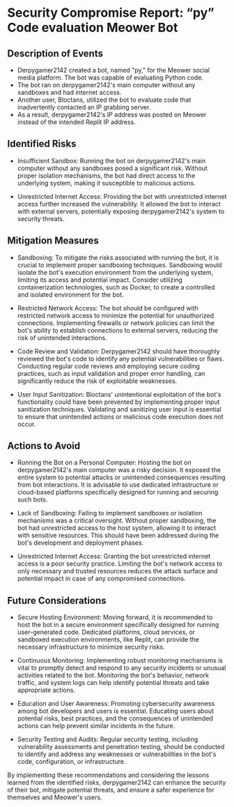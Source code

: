 # Security Compromise Report: “py” Code evaluation Meower Bot

## Description of Events

- Derpygamer2142 created a bot, named "py," for the Meower social media platform. The bot was capable of evaluating Python code.
- The bot ran on derpygamer2142's main computer without any sandboxes and had internet access.
- Another user, Bloctans, utilized the bot to evaluate code that inadvertently contacted an IP grabbing server.
- As a result, derpygamer2142's IP address was posted on Meower instead of the intended Replit IP address.

## Identified Risks
- Insufficient Sandbox: Running the bot on derpygamer2142's main computer without any sandboxes posed a significant risk. Without proper isolation mechanisms, the bot had direct access to the underlying system, making it susceptible to malicious actions.

- Unrestricted Internet Access: Providing the bot with unrestricted internet access further increased the vulnerability. It allowed the bot to interact with external servers, potentially exposing derpygamer2142's system to security threats.

## Mitigation Measures
- Sandboxing: To mitigate the risks associated with running the bot, it is crucial to implement proper sandboxing techniques. Sandboxing would isolate the bot's execution environment from the underlying system, limiting its access and potential impact. Consider utilizing containerization technologies, such as Docker, to create a controlled and isolated environment for the bot.

- Restricted Network Access: The bot should be configured with restricted network access to minimize the potential for unauthorized connections. Implementing firewalls or network policies can limit the bot's ability to establish connections to external servers, reducing the risk of unintended interactions.

- Code Review and Validation: Derpygamer2142 should have thoroughly reviewed the bot's code to identify any potential vulnerabilities or flaws. Conducting regular code reviews and employing secure coding practices, such as input validation and proper error handling, can significantly reduce the risk of exploitable weaknesses.

- User Input Sanitization: Bloctans' unintentional exploitation of the bot's functionality could have been prevented by implementing proper input sanitization techniques. Validating and sanitizing user input is essential to ensure that unintended actions or malicious code execution does not occur.

## Actions to Avoid
- Running the Bot on a Personal Computer: Hosting the bot on derpygamer2142's main computer was a risky decision. It exposed the entire system to potential attacks or unintended consequences resulting from bot interactions. It is advisable to use dedicated infrastructure or cloud-based platforms specifically designed for running and securing such bots.

- Lack of Sandboxing: Failing to implement sandboxes or isolation mechanisms was a critical oversight. Without proper sandboxing, the bot had unrestricted access to the host system, allowing it to interact with sensitive resources. This should have been addressed during the bot's development and deployment phases.

- Unrestricted Internet Access: Granting the bot unrestricted internet access is a poor security practice. Limiting the bot's network access to only necessary and trusted resources reduces the attack surface and potential impact in case of any compromised connections.

## Future Considerations
- Secure Hosting Environment: Moving forward, it is recommended to host the bot in a secure environment specifically designed for running user-generated code. Dedicated platforms, cloud services, or sandboxed execution environments, like Replit, can provide the necessary infrastructure to minimize security risks.

- Continuous Monitoring: Implementing robust monitoring mechanisms is vital to promptly detect and respond to any security incidents or unusual activities related to the bot. Monitoring the bot's behavior, network traffic, and system logs can help identify potential threats and take appropriate actions.

- Education and User Awareness: Promoting cybersecurity awareness among bot developers and users is essential. Educating users about potential risks, best practices, and the consequences of unintended actions can help prevent similar incidents in the future.

- Security Testing and Audits: Regular security testing, including vulnerability assessments and penetration testing, should be conducted to identify and address any weaknesses or vulnerabilities in the bot's code, configuration, or infrastructure.

By implementing these recommendations and considering the lessons learned from the identified risks, derpygamer2142 can enhance the security of their bot, mitigate potential threats, and ensure a safer experience for themselves and Meower's users.